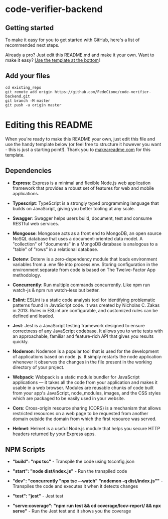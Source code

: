 # code-verifier-backend



## Getting started

To make it easy for you to get started with GitHub, here's a list of recommended next steps.

Already a pro? Just edit this README.md and make it your own. Want to make it easy? [Use the template at the bottom](#editing-this-readme)!

## Add your files

```
cd existing_repo
git remote add origin https://github.com/FedeCione/code-verifier-backend.git
git branch -M master
git push -u origin master
```

# Editing this README

When you're ready to make this README your own, just edit this file and use the handy template below (or feel free to structure it however you want - this is just a starting point!). Thank you to [makeareadme.com](https://www.makeareadme.com/) for this template.

## Dependencies

- __Express__: Express is a minimal and flexible Node.js web application framework that provides a robust set of features for web and mobile applications.

- __Typescript__: TypeScript is a strongly typed programming language that builds on JavaScript, giving you better tooling at any scale.

- __Swagger__: Swagger helps users build, document, test and consume RESTful web services.

- __Mongoose__: Mongoose acts as a front end to MongoDB, an open source NoSQL database that uses a document-oriented data model. A "collection" of "documents" in a MongoDB database is analogous to a "table" of "rows" in a relational database.

- __Dotenv__: Dotenv is a zero-dependency module that loads environment variables from a .env file into process.env. Storing configuration in the environment separate from code is based on The Twelve-Factor App methodology.

- __Concurrently__: Run multiple commands concurrently. Like npm run watch-js & npm run watch-less but better.

- __Eslint__: ESLint is a static code analysis tool for identifying problematic patterns found in JavaScript code. It was created by Nicholas C. Zakas in 2013. Rules in ESLint are configurable, and customized rules can be defined and loaded.

- __Jest__: Jest is a JavaScript testing framework designed to ensure correctness of any JavaScript codebase. It allows you to write tests with an approachable, familiar and feature-rich API that gives you results quickly.

- __Nodemon__: Nodemon is a popular tool that is used for the development of applications based on node. js. It simply restarts the node application whenever it observes the changes in the file present in the working directory of your project.

- __Webpack__: Webpack is a static module bundler for JavaScript applications — it takes all the code from your application and makes it usable in a web browser. Modules are reusable chunks of code built from your app's JavaScript, node_modules, images, and the CSS styles which are packaged to be easily used in your website.

- __Cors__: Cross-origin resource sharing (CORS) is a mechanism that allows restricted resources on a web page to be requested from another domain outside the domain from which the first resource was served.

- __Helmet__: Helmet is a useful Node.js module that helps you secure HTTP headers returned by your Express apps.

## NPM Scripts

- __"build": "npx tsc"__ - Transpile the code using tsconfig.json

- __"start": "node dist/index.js"__ - Run the transpiled code

- __"dev": "concurrently \"npx tsc --watch\" \"nodemon -q dist/index.js\""__ - Transpiles the code and executes it when it detects changes

- __"test": "jest"__ - Jest test

- __"serve:coverage": "npm run test && cd coverage/lcov-report/ && npx serve"__ - Run the Jest test and it shows you the coverage
